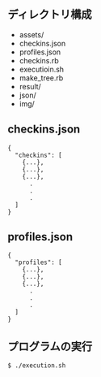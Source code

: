 ディレクトリ構成
---

* assets/
 * checkins.json
 * profiles.json
* checkins.rb
* executioin.sh
* make_tree.rb
* result/
 * json/
 * img/

checkins.json
---
```
{
  "checkins": [
    {...},
    {...},
    {...},
      .
      .
      .
  ]
}
```

profiles.json
---
```
{
  "profiles": [
    {...},
    {...},
    {...},
      .
      .
      .
  ]
}
```

プログラムの実行
---
```
$ ./execution.sh
```
